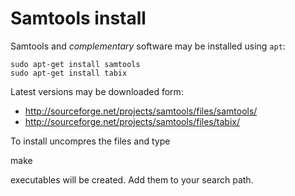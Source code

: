 Samtools install
================

Samtools and _complementary_ software may be installed using `apt`:

    sudo apt-get install samtools
    sudo apt-get install tabix


Latest versions may be downloaded form:

- <http://sourceforge.net/projects/samtools/files/samtools/>
- <http://sourceforge.net/projects/samtools/files/tabix/>

To install uncompres the files and type
   
   make
   
executables will be created. Add them to your search path. 

